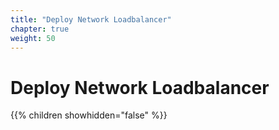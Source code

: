```yaml
---
title: "Deploy Network Loadbalancer"
chapter: true
weight: 50
---
```


# Deploy Network Loadbalancer

{{% children showhidden="false" %}}
